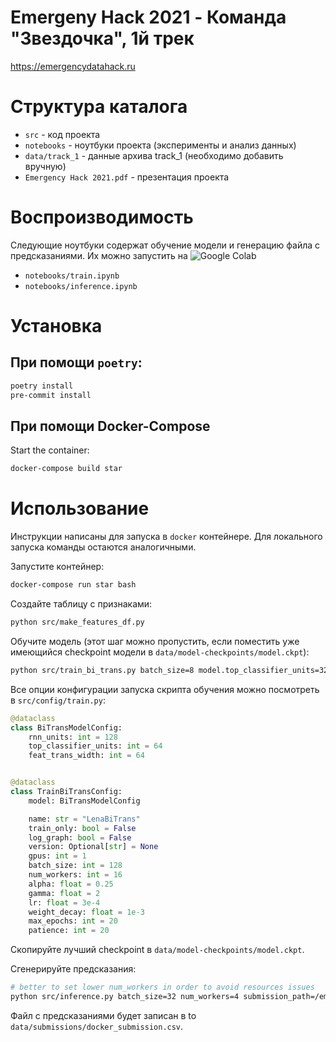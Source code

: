 # Emergeny Hack 2021 - Команда "Звездочка", 1й трек

https://emergencydatahack.ru

# Структура каталога
* `src` - код проекта
* `notebooks` - ноутбуки проекта (эксперименты и анализ данных)
* `data/track_1` - данные архива track_1 (необходимо добавить вручную)
* `Emergency Hack 2021.pdf` - презентация проекта

# Воспроизводимость
Следующие ноутбуки содержат обучение модели и генерацию файла с предсказаниями. Их можно запустить на ![Google Colab](https://colab.research.google.com/)
 - `notebooks/train.ipynb`
 - `notebooks/inference.ipynb`

# Установка
## При помощи `poetry`:
```bash
poetry install
pre-commit install
```

## При помощи Docker-Compose
Start the container:

```bash
docker-compose build star
```

# Использование
Инструкции написаны для запуска в `docker` контейнере. Для локального запуска команды остаются аналогичными.

Запустите контейнер:


```bash
docker-compose run star bash
```

Создайте таблицу с признаками:

```bash
python src/make_features_df.py
````

Обучите модель (этот шаг можно пропустить, если поместить уже имеющийся checkpoint модели в `data/model-checkpoints/model.ckpt`):

```bash
python src/train_bi_trans.py batch_size=8 model.top_classifier_units=32
```

Все опции конфигурации запуска скрипта обучения можно посмотреть в `src/config/train.py`:
```python
@dataclass
class BiTransModelConfig:
    rnn_units: int = 128
    top_classifier_units: int = 64
    feat_trans_width: int = 64


@dataclass
class TrainBiTransConfig:
    model: BiTransModelConfig

    name: str = "LenaBiTrans"
    train_only: bool = False
    log_graph: bool = False
    version: Optional[str] = None
    gpus: int = 1
    batch_size: int = 128
    num_workers: int = 16
    alpha: float = 0.25
    gamma: float = 2
    lr: float = 3e-4
    weight_decay: float = 1e-3
    max_epochs: int = 20
    patience: int = 20
```

Скопируйте лучший checkpoint в  `data/model-checkpoints/model.ckpt`.

Сгенерируйте предсказания:

```bash
# better to set lower num_workers in order to avoid resources issues
python src/inference.py batch_size=32 num_workers=4 submission_path=/emergency/data/submissions/docker_submission.csv
```

Файл с предсказаниями будет записан в to `data/submissions/docker_submission.csv`.
